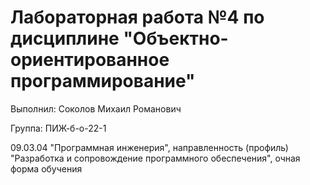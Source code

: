 # Лабораторная работа №4 по дисциплине "Объектно-ориентированное программирование"

Выполнил: Соколов Михаил Романович

Группа: ПИЖ-б-о-22-1 

09.03.04 "Программная инженерия", направленность (профиль) "Разработка и сопровождение программного обеспечения", очная форма обучения
